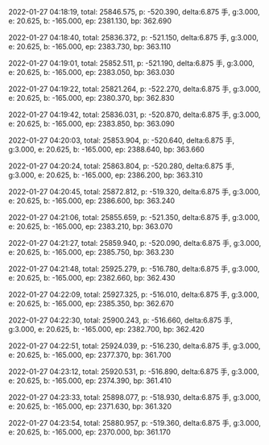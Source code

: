 2022-01-27 04:18:19, total: 25846.575, p: -520.390, delta:6.875 手, g:3.000, e: 20.625, b: -165.000, ep: 2381.130, bp: 362.690

2022-01-27 04:18:40, total: 25836.372, p: -521.150, delta:6.875 手, g:3.000, e: 20.625, b: -165.000, ep: 2383.730, bp: 363.110

2022-01-27 04:19:01, total: 25852.511, p: -521.190, delta:6.875 手, g:3.000, e: 20.625, b: -165.000, ep: 2383.050, bp: 363.030

2022-01-27 04:19:22, total: 25821.264, p: -522.270, delta:6.875 手, g:3.000, e: 20.625, b: -165.000, ep: 2380.370, bp: 362.830

2022-01-27 04:19:42, total: 25836.031, p: -520.870, delta:6.875 手, g:3.000, e: 20.625, b: -165.000, ep: 2383.850, bp: 363.090

2022-01-27 04:20:03, total: 25853.904, p: -520.640, delta:6.875 手, g:3.000, e: 20.625, b: -165.000, ep: 2388.640, bp: 363.660

2022-01-27 04:20:24, total: 25863.804, p: -520.280, delta:6.875 手, g:3.000, e: 20.625, b: -165.000, ep: 2386.200, bp: 363.310

2022-01-27 04:20:45, total: 25872.812, p: -519.320, delta:6.875 手, g:3.000, e: 20.625, b: -165.000, ep: 2386.600, bp: 363.240

2022-01-27 04:21:06, total: 25855.659, p: -521.350, delta:6.875 手, g:3.000, e: 20.625, b: -165.000, ep: 2383.210, bp: 363.070

2022-01-27 04:21:27, total: 25859.940, p: -520.090, delta:6.875 手, g:3.000, e: 20.625, b: -165.000, ep: 2385.750, bp: 363.230

2022-01-27 04:21:48, total: 25925.279, p: -516.780, delta:6.875 手, g:3.000, e: 20.625, b: -165.000, ep: 2382.660, bp: 362.430

2022-01-27 04:22:09, total: 25927.325, p: -516.010, delta:6.875 手, g:3.000, e: 20.625, b: -165.000, ep: 2385.350, bp: 362.670

2022-01-27 04:22:30, total: 25900.243, p: -516.660, delta:6.875 手, g:3.000, e: 20.625, b: -165.000, ep: 2382.700, bp: 362.420

2022-01-27 04:22:51, total: 25924.039, p: -516.230, delta:6.875 手, g:3.000, e: 20.625, b: -165.000, ep: 2377.370, bp: 361.700

2022-01-27 04:23:12, total: 25920.531, p: -516.890, delta:6.875 手, g:3.000, e: 20.625, b: -165.000, ep: 2374.390, bp: 361.410

2022-01-27 04:23:33, total: 25898.077, p: -518.930, delta:6.875 手, g:3.000, e: 20.625, b: -165.000, ep: 2371.630, bp: 361.320

2022-01-27 04:23:54, total: 25880.957, p: -519.360, delta:6.875 手, g:3.000, e: 20.625, b: -165.000, ep: 2370.000, bp: 361.170